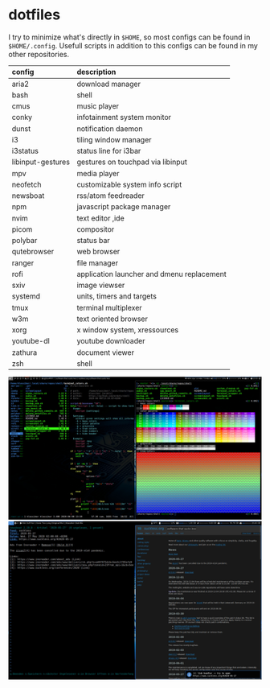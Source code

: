 # dotfiles

I try to minimize what's directly in `$HOME`, so most configs can be found
in `$HOME/.config`. Usefull scripts in addition to this configs can be
found in my other repositories.

| config            | description                                |
| :---------------- | :----------------------------------------- |
| aria2             | download manager                           |
| bash              | shell                                      |
| cmus              | music player                               |
| conky             | infotainment system monitor                |
| dunst             | notification daemon                        |
| i3                | tiling window manager                      |
| i3status          | status line for i3bar                      |
| libinput-gestures | gestures on touchpad via libinput          |
| mpv               | media player                               |
| neofetch          | customizable system info script            |
| newsboat          | rss/atom feedreader                        |
| npm               | javascript package manager                 |
| nvim              | text editor ,ide                           |
| picom             | compositor                                 |
| polybar           | status bar                                 |
| qutebrowser       | web browser                                |
| ranger            | file manager                               |
| rofi              | application launcher and dmenu replacement |
| sxiv              | image viewser                              |
| systemd           | units, timers and targets                  |
| tmux              | terminal multiplexer                       |
| w3m               | text oriented browser                      |
| xorg              | x window system, xressources               |
| youtube-dl        | youtube downloader                         |
| zathura           | document viewer                            |
| zsh               | shell                                      |

![monitor1](screenshot_monitor1.jpg)
![monitor2](screenshot_monitor2.jpg)
